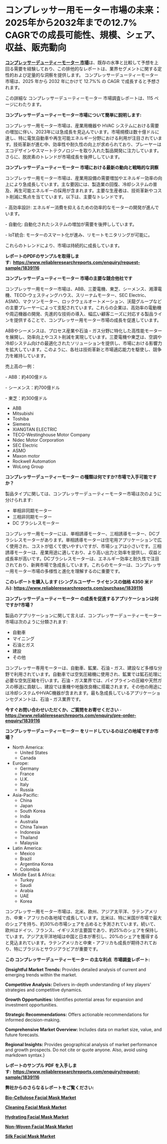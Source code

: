 <p><h1>コンプレッサー用モーター市場の未来：2025年から2032年までの12.7% CAGRでの成長可能性、規模、シェア、収益、販売動向</h1></p><p data-sourcepos="1:1-1:157"><strong><a href="https://www.reliableresearchreports.com/compressor-duty-motors-r1839116?utm_campaign=107&utm_medium=36&utm_source=Github&utm_content=ia&utm_term=10022025&utm_id=compressor-duty-motors">コンプレッサーデューティーモーター 市場</a></strong>は、既存の水準と比較して予想を上回る需要を経験しており、この排他的なレポートは、業界セグメントに関する定性的および定量的な洞察を提供します。 コンプレッサーデューティーモーター 市場は、2025 年から 2032 年にかけて 12.7%% の CAGR で成長すると予想されます。</p>
<p data-sourcepos="3:1-3:50">この詳細な コンプレッサーデューティーモーター 市場調査レポートは、115 ページにわたります。</p>
<p><strong>コンプレッサーデューティーモーター市場について簡単に説明します:</strong></p>
<p><p>コンプレッサー用モーター市場は、産業用機器や HVAC システムにおける需要の増加に伴い、2023年には急成長を見込んでいます。市場規模は数十億ドルに達し、特に電気自動車や再生可能エネルギー分野における利用が注目されています。技術革新が進む中、効率性や耐久性の向上が求められており、プレーヤーはエコデザインやスマートテクノロジーを取り入れた製品開発に注力しています。さらに、脱炭素のトレンドが市場成長を後押ししています。</p></p>
<p><strong>コンプレッサーデューティーモーター 市場における最新の動向と戦略的な洞察</strong></p>
<p><p>コンプレッサー用モーター市場は、産業用設備の需要増加やエネルギー効率の向上により急成長しています。主な要因には、製造業の回復、冷却システムの普及、再生可能エネルギーの採用が含まれます。主要な生産者は、技術革新やコスト削減に焦点を当てています。以下は、主要なトレンドです。</p><p>- 高効率設計: エネルギー消費を抑えるための効率的なモーターの開発が進んでいます。</p><p>- 自動化: 自動化されたシステムの増加が需要を後押ししています。</p><p>- IoT統合: モーターのスマート化が進み、リモートモニタリングが可能に。</p><p>これらのトレンドにより、市場は持続的に成長しています。</p></p>
<p><strong>レポートのPDFのサンプルを取得します</strong><strong>:&nbsp;&nbsp;<a href="https://www.reliableresearchreports.com/enquiry/request-sample/1839116?utm_campaign=107&utm_medium=36&utm_source=Github&utm_content=ia&utm_term=10022025&utm_id=compressor-duty-motors">https://www.reliableresearchreports.com/enquiry/request-sample/1839116</a></strong></p>
<p><strong>コンプレッサーデューティーモーター 市場の主要な競合他社です</strong></p>
<p><p>コンプレッサー用モーター市場は、ABB、三菱電機、東芝、シーメンス、湘潭電機、TECO-ウェスティングハウス、スリーナムモーター、SEC Electric、ASMO、マクソンモーター、ロックウェルオートメーション、沃龍グループなどの主要プレーヤーによって支配されています。これらの企業は、高効率の電動機や周辺機器の開発、先進的な技術の導入、幅広い顧客ニーズに対応する製品ラインを提供することで、コンプレッサー用モーター市場の成長を促進しています。</p><p>ABBやシーメンスは、プロセス産業や石油・ガス分野に特化した高性能モーターを展開し、効率向上やコスト削減を実現しています。三菱電機や東芝は、空調や冷却システム向けの最適化されたソリューションを提供し、市場における影響力を拡大しています。このように、各社は技術革新と市場適応能力を駆使し、競争力を維持しています。</p><p>売上高の一例：</p><p>- ABB：約400億ドル</p><p>- シーメンス：約700億ドル</p><p>- 東芝：約300億ドル</p></p>
<p><ul><li>ABB</li><li>Mitsubishi</li><li>Toshiba</li><li>Siemens</li><li>XIANGTAN ELECTRIC</li><li>TECO-Westinghouse Motor Company</li><li>Nidec Motor Corporation</li><li>SEC Electric</li><li>ASMO</li><li>Maxon motor</li><li>Rockwell Automation</li><li>WoLong Group</li></ul></p>
<p><strong>コンプレッサーデューティーモーター の種類は何ですか?市場で入手可能ですか？</strong></p>
<p>製品タイプに関しては、コンプレッサーデューティーモーター市場は次のように分けられます:</p>
<p><ul><li>単相非同期モーター</li><li>三相非同期モーター</li><li>DC ブラシレスモーター</li></ul></p>
<p><p>コンプレッサー用モーターには、単相誘導モーター、三相誘導モーター、DCブラシレスモーターがあります。単相誘導モーターは住宅用アプリケーションで広く使用され、コストが低くて使いやすいですが、市場シェアは小さいです。三相誘導モーターは、産業用途に適しており、より高い出力と効率を提供し、収益と成長率が高いです。DCブラシレスモーターは、エネルギー効率と耐久性で注目されており、新興市場で急成長しています。これらのモーターは、コンプレッサー用モーター市場の多様性と進化を理解するのに重要です。</p></p>
<p><strong>このレポートを購入します (シングルユーザー ライセンスの価格 4350 米ドル):&nbsp;<a href="https://www.reliableresearchreports.com/purchase/1839116?utm_campaign=107&utm_medium=36&utm_source=Github&utm_content=ia&utm_term=10022025&utm_id=compressor-duty-motors">https://www.reliableresearchreports.com/purchase/1839116</a></strong></p>
<p><strong>コンプレッサーデューティーモーター の成長を促進するアプリケーションは何ですか?市場？</strong></p>
<p>製品のアプリケーションに関して言えば、コンプレッサーデューティーモーター市場は次のように分類されます:</p>
<p><ul><li>自動車</li><li>マイニング</li><li>石油とガス</li><li>建設</li><li>その他</li></ul></p>
<p><p>コンプレッサー専用モーターは、自動車、鉱業、石油・ガス、建設など多様な分野で利用されています。自動車では空気圧縮機に使用され、鉱業では鉱石処理に必要な空気圧縮を行います。石油・ガス業界では、パイプラインの圧縮や天然ガスの移送に貢献し、建設では重機や地盤改良機に搭載されます。その他の用途には冷却システムやHVAC機器が含まれます。最も急成長しているアプリケーションセグメントは、石油・ガス業界です。</p></p>
<p><strong>今すぐお問い合わせいただくか、ご質問をお寄せください</strong><strong>&nbsp;</strong>-<strong><a href="https://www.reliableresearchreports.com/enquiry/pre-order-enquiry/1839116?utm_campaign=107&utm_medium=36&utm_source=Github&utm_content=ia&utm_term=10022025&utm_id=compressor-duty-motors">https://www.reliableresearchreports.com/enquiry/pre-order-enquiry/1839116</a></strong></p>
<p><strong>コンプレッサーデューティーモーター をリードしているのはどの地域ですか市場？</strong></p>
<p><ul>
    <li>
        North America:
        <ul>
            <li>United States</li>
            <li>Canada</li>
        </ul>
    </li>
    <li>
        Europe:
        <ul>
            <li>Germany</li>
            <li>France</li>
            <li>U.K.</li>
            <li>Italy</li>
            <li>Russia</li>
        </ul>
    </li>
    <li>
        Asia-Pacific:
        <ul>
            <li>China</li>
            <li>Japan</li>
            <li>South Korea</li>
            <li>India</li>
            <li>Australia</li>
            <li>China Taiwan</li>
            <li>Indonesia</li>
            <li>Thailand</li>
            <li>Malaysia</li>
        </ul>
    </li>
    <li>
        Latin America:
        <ul>
            <li>Mexico</li>
            <li>Brazil</li>
            <li>Argentina Korea</li>
            <li>Colombia</li>
        </ul>
    </li>
    <li>
        Middle East & Africa:
        <ul>
            <li>Turkey</li>
            <li>Saudi</li>
            <li>Arabia</li>
            <li>UAE</li>
            <li>Korea</li>
        </ul>
    </li>
    </ul></p>
<p><p>コンプレッサー用モーター市場は、北米、欧州、アジア太平洋、ラテンアメリカ、中東・アフリカの各地域で成長しています。北米は、特に米国が市場で最大のシェアを持ち、約30%の市場シェアを占めると予測されています。続いて、欧州はドイツ、フランス、イギリスが主要国であり、約25%のシェアを保持しています。アジア太平洋地域は中国と日本が牽引し、20%のシェアを獲得すると見込まれています。ラテンアメリカと中東・アフリカも成長が期待されており、特にブラジルとサウジアラビアが重要です。</p></p>
<p><strong>この コンプレッサーデューティーモーター の主な利点&nbsp; 市場調査レポート:</strong></p>
<p><strong>{Insightful Market Trends:</strong> Provides detailed analysis of current and emerging trends within the market.</p>
<p><strong>Competitive Analysis:</strong> Delivers in-depth understanding of key players' strategies and competitive dynamics.</p>
<p><strong>Growth Opportunities:</strong> Identifies potential areas for expansion and investment opportunities.</p>
<p><strong>Strategic Recommendations:</strong> Offers actionable recommendations for informed decision-making.</p>
<p><strong>Comprehensive Market Overview: </strong>Includes data on market size, value, and future forecasts.</p>
<p><strong>Regional Insights: </strong>Provides geographical analysis of market performance and growth prospects. Do not cite or quote anyone. Also, avoid using markdown syntax.}</p>
<p><strong>レポートのサンプル PDF を入手します:&nbsp;</strong><strong>&nbsp;<a href="https://www.reliableresearchreports.com/enquiry/request-sample/1839116?utm_campaign=107&utm_medium=36&utm_source=Github&utm_content=ia&utm_term=10022025&utm_id=compressor-duty-motors">https://www.reliableresearchreports.com/enquiry/request-sample/1839116</a></strong></p>
<p></p>
<p></p>
<p></p>
<p></p>
<p><strong>弊社からのさらなるレポートをご覧ください:</strong></p>
<p><strong><p><a href="https://github.com/saaindosya/Market-Research-Report-List-1/blob/main/bio-cellulose-facial-mask-market.md?utm_campaign=107&utm_medium=36&utm_source=Github&utm_content=ia&utm_term=10022025&utm_id=compressor-duty-motors">Bio-Cellulose Facial Mask Market</a></p><p><a href="https://github.com/akaalahk/Market-Research-Report-List-1/blob/main/cleaning-facial-mask-market.md?utm_campaign=107&utm_medium=36&utm_source=Github&utm_content=ia&utm_term=10022025&utm_id=compressor-duty-motors">Cleaning Facial Mask Market</a></p><p><a href="https://github.com/hartsockdonnette82/Market-Research-Report-List-1/blob/main/hydrating-facial-mask-market.md?utm_campaign=107&utm_medium=36&utm_source=Github&utm_content=ia&utm_term=10022025&utm_id=compressor-duty-motors">Hydrating Facial Mask Market</a></p><p><a href="https://github.com/agdonthisa/Market-Research-Report-List-1/blob/main/non-woven-facial-mask-market.md?utm_campaign=107&utm_medium=36&utm_source=Github&utm_content=ia&utm_term=10022025&utm_id=compressor-duty-motors">Non-Woven Facial Mask Market</a></p><p><a href="https://github.com/penglatilles/Market-Research-Report-List-1/blob/main/silk-facial-mask-market.md?utm_campaign=107&utm_medium=36&utm_source=Github&utm_content=ia&utm_term=10022025&utm_id=compressor-duty-motors">Silk Facial Mask Market</a></p></strong></p>